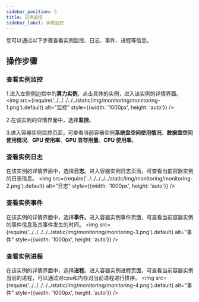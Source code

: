 ```yaml
---
sidebar_position: 5
title: 实例监控
sidebar_label: 实例监控
---
```

您可以通过以下步骤查看实例监控、日志、事件、进程等信息。

## 操作步骤
### 查看实例监控

1.进入左侧侧边栏中的**算力实例**，点击具体的实例，进入该实例的详情界面。
<img src={require('../../../../../static/img/monitoring/monitoring-1.png').default} alt="监控" style={{width: '1000px', height: 'auto'}} />

2.在该实例的详情界面中，选择**监控**。

3.进入容器实例监控页面，可查看当前容器实例**系统盘空间使用情况**、**数据盘空间使用情况**、**GPU 使用率**、**GPU 显存用量**、**CPU 使用率**。

### 查看实例日志

在该实例的详情界面中，选择**日志**。进入容器实例日志页面，可查看当前容器实例的日志信息。
<img src={require('../../../../../static/img/monitoring/monitoring-2.png').default} alt="日志" style={{width: '1000px', height: 'auto'}} />
### 查看实例事件

在该实例的详情界面中，选择**事件**。进入容器实例事件页面，可查看当前容器实例的事件信息及其事件发生的时间。
<img src={require('../../../../../static/img/monitoring/monitoring-3.png').default} alt="事件" style={{width: '1000px', height: 'auto'}} />
### 查看实例进程

在该实例的详情界面中，选择**进程**。进入容器实例进程页面，可查看当前容器实例当前的进程，可以通过对cpu和内存对当前进程进行排序。
<img src={require('../../../../../static/img/monitoring/monitoring-4.png').default} alt="事件" style={{width: '1000px', height: 'auto'}} />
